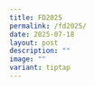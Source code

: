 ```yaml
---
title: FD2025
permalink: /fd2025/
date: 2025-07-18
layout: post
description: ""
image: ""
variant: tiptap
---
```

